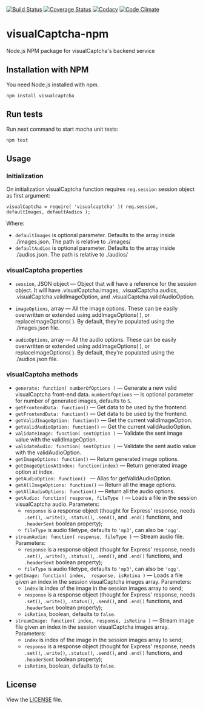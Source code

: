 [![Build Status](https://travis-ci.org/emotionLoop/visualCaptcha-npm.svg?flat=true&branch=master)](https://travis-ci.org/emotionLoop/visualCaptcha-npm)
[![Coverage Status](https://coveralls.io/repos/emotionLoop/visualCaptcha-npm/badge.svg?flat=true)](https://coveralls.io/r/emotionLoop/visualCaptcha-npm)
[![Codacy](https://www.codacy.com/project/badge/23de488143aa480d8fb8482dd4acca4d)](https://www.codacy.com/app/bruno-bernardino/visualCaptcha-npm)
[![Code Climate](https://codeclimate.com/github/emotionLoop/visualCaptcha-npm/badges/gpa.svg)](https://codeclimate.com/github/emotionLoop/visualCaptcha-npm)

# visualCaptcha-npm

Node.js NPM package for visualCaptcha's backend service


## Installation with NPM

You need Node.js installed with npm.
```
npm install visualcaptcha
```


## Run tests

Run next command to start mocha unit tests:
```
npm test
```


## Usage

### Initialization

On initialization visualCaptcha function requires `req.session` session object as first argument:

```
visualCaptcha = require( 'visualcaptcha' )( req.session, defaultImages, defaultAudios );
```
Where:

- `defaultImages` is optional parameter. Defaults to the array inside ./images.json. The path is relative to ./images/
- `defaultAudios` is optional parameter. Defaults to the array inside ./audios.json. The path is relative to ./audios/

### visualCaptcha properties

- `session`, JSON object — Object that will have a reference for the session object.
It will have .visualCaptcha.images, .visualCaptcha.audios, .visualCaptcha.validImageOption, and .visualCaptcha.validAudioOption.

- `imageOptions`, array — All the image options.
These can be easily overwritten or extended using addImageOptions( <Array> ), or replaceImageOptions( <Array> ).
By default, they're populated using the ./images.json file.

- `audioOptions`, array — All the audio options.
These can be easily overwritten or extended using addImageOptions( <Array> ), or replaceImageOptions( <Array> ).
By default, they're populated using the ./audios.json file.

### visualCaptcha methods

- `generate: function( numberOfOptions )` — Generate a new valid visualCaptcha front-end data. `numberOfOptions` — is optional parameter for number of generated images, defaults to `5`.
- `getFrontendData: function()` — Get data to be used by the frontend.
- `getFrontendData: function()` — Get data to be used by the frontend.
- `getValidImageOption: function()` — Get the current validImageOption.
- `getValidAudioOption: function()` — Get the current validAudioOption.
- `validateImage: function( sentOption )` — Validate the sent image value with the validImageOption.
- `validateAudio: function( sentOption )` — Validate the sent audio value with the validAudioOption.
- `getImageOptions: function()` — Return generated image options.
- `getImageOptionAtIndex: function(index)` — Return generated image option at index.
- `getAudioOption: function() ` — Alias for getValidAudioOption.
- `getAllImageOptions: function()` — Return all the image options.
- `getAllAudioOptions: function()` — Return all the audio options.
- `getAudio: function( response, fileType )` — Loads a file in the session visualCaptcha audio. Parameters:
    - `response` is a response object (thought for Express' response, needs `.set()`, `.write()`, `.status()`, `.send()`, and `.end()` functions, and `.headerSent` boolean property);
    - `fileType` is audio filetype, defaults to `'mp3'`, can also be `'ogg'`.
- `streamAudio: function( response, fileType )` — Stream audio file. Parameters:
    - `response` is a response object (thought for Express' response, needs `.set()`, `.write()`, `.status()`, `.send()`, and `.end()` functions, and `.headerSent` boolean property);
    - `fileType` is audio filetype, defaults to `'mp3'`, can also be `'ogg'`.
- `getImage: function( index,  response, isRetina )` — Loads a file given an index in the session visualCaptcha images array. Parameters:
    - `index` is index of the image in the session images array to send;
    - `response` is a response object (thought for Express' response, needs `.set()`, `.write()`, `.status()`, `.send()`, and `.end()` functions, and `.headerSent` boolean property);
    - `isRetina`, boolean, defaults to `false`.
- `streamImage: function( index, response, isRetina )` — Stream image file given an index in the session visualCaptcha images array. Parameters:
    - `index` is index of the image in the session images array to send;
    - `response` is a response object (thought for Express' response, needs `.set()`, `.write()`, `.status()`, `.send()`, and `.end()` functions, and `.headerSent` boolean property);
    - `isRetina`, boolean, defaults to `false`.


## License
View the [LICENSE](LICENSE) file.
